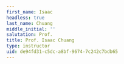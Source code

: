 ```yaml
---
first_name: Isaac
headless: true
last_name: Chuang
middle_initial: ''
salutation: Prof.
title: Prof. Isaac Chuang
type: instructor
uid: de94fd31-c5dc-a8bf-9674-7c242c7bdb65
---
```

